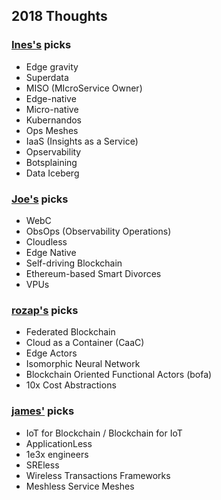 ## 2018 Thoughts

### [Ines's](https://github.com/randommood) picks
* Edge gravity
* Superdata
* MISO (MIcroService Owner)
* Edge-native
* Micro-native
* Kubernandos
* Ops Meshes
* IaaS (Insights as a Service)
* Opservability
* Botsplaining
* Data Iceberg

### [Joe's](https://github.com/joeshaw) picks
* WebC
* ObsOps (Observability Operations)
* Cloudless
* Edge Native
* Self-driving Blockchain
* Ethereum-based Smart Divorces
* VPUs

### [rozap's](https://github.com/rozap) picks
* Federated Blockchain
* Cloud as a Container (CaaC)
* Edge Actors
* Isomorphic Neural Network
* Blockchain Oriented Functional Actors (bofa)
* 10x Cost Abstractions

### [james'](https://github.com/jamtur01) picks
* IoT for Blockchain / Blockchain for IoT
* ApplicationLess
* 1e3x engineers
* SREless
* Wireless Transactions Frameworks
* Meshless Service Meshes
